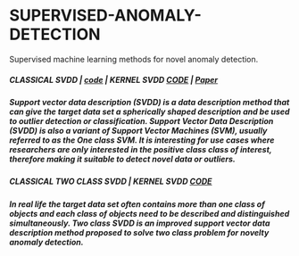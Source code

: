 # SUPERVISED-ANOMALY-DETECTION
Supervised machine learning methods for novel anomaly detection.


##### CLASSICAL SVDD | [code](https://github.com/kennedyCzar/ADVANCE-MACHINE-LEARNING-KERNEL-METHOD/blob/master/ONE%20CLASS%20SVM(SVDD)/linearSVDD.py) | KERNEL SVDD [CODE](https://github.com/kennedyCzar/ADVANCE-MACHINE-LEARNING-KERNEL-METHOD/blob/master/ONE%20CLASS%20SVM(SVDD)/DualSVDD.py) | [Paper](https://github.com/kennedyCzar/ADVANCE-MACHINE-LEARNING-KERNEL-METHOD/blob/master/REPORT/oneclasssvm.pdf)
##### Support vector data description (SVDD) is a data description method that can give the target data set a spherically shaped description and be used to outlier detection or classification. Support Vector Data Description (SVDD) is also a variant of Support Vector Machines (SVM), usually referred to as the One class SVM. It is interesting for use cases where researchers are only interested in the positive class class of interest, therefore making it suitable to detect novel data or outliers. 

##### CLASSICAL TWO CLASS SVDD | KERNEL SVDD [CODE](https://github.com/PyAnomaly/SUPERVISED-ANOMALY-DETECTION/blob/master/TWO%20CLASS%20SVDD/twoClassSVDD.py)

##### In real life the target data set often contains more than one class of objects and each class of objects need to be described and distinguished simultaneously. Two class SVDD is an improved support vector data description method proposed to solve two class problem for novelty anomaly detection.
